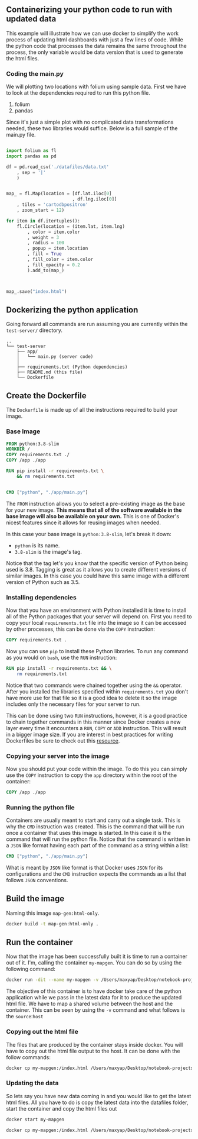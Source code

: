## Containerizing your python code to run with updated data

This example will illustrate how we can use docker to simplify the work process of updating html dashboards with just a few lines of code. While the python code that processes the data remains the same throughout the process, the only variable would be data version that is used to generate the html files. 


### Coding the main.py 


We will plotting two locations with folium using sample data. First we have to look at the dependencies required to run this python file.

1. folium
2. pandas

Since it's just a simple plot with no complicated data transformations needed, these two libraries would suffice. Below is a full sample of the main.py file. 

```python

import folium as fl
import pandas as pd

df = pd.read_csv('./datafiles/data.txt'
	, sep = '|'
	)


map_ = fl.Map(location = [df.lat.iloc[0]
						 , df.lng.iloc[0]]
	, tiles = 'cartodbpositron'
	, zoom_start = 12)

for item in df.itertuples():
	fl.Circle(location = (item.lat, item.lng)
		, color = item.color
		, weight = 3
		, radius = 100
		, popup = item.location
		, fill = True
		, fill_color = item.color
		, fill_opacity = 0.2
		).add_to(map_)



map_.save("index.html")
```


## Dockerizing the python application

Going forward all commands are run assuming you are currently within the `test-server/` directory.

```
..
└── test-server
    ├── app/
    │   └── main.py (server code)
    │   
    ├── requirements.txt (Python dependencies)
    ├── README.md (this file)
    └── Dockerfile
```


## Create the Dockerfile

The `Dockerfile` is made up of all the instructions required to build your image.


### Base Image
```Dockerfile
FROM python:3.8-slim
WORKDIR /
COPY requirements.txt ./
COPY /app ./app

RUN pip install -r requirements.txt \
	&& rm requirements.txt 


CMD ["python", "./app/main.py"]
```


The `FROM` instruction allows you to select a pre-existing image as the base for your new image. **This means that all of the software available in the base image will also be available on your own.** This is one of Docker's nicest features since it allows for reusing images when needed. 

In this case your base image is `python:3.8-slim`, let's break it down:

- `python` is its name.
- `3.8-slim` is the image's tag.

Notice that the tag let's you know that the specific version of Python being used is 3.8. Tagging is great as it allows you to create different versions of similar images. In this case you could have this same image with a different version of Python such as 3.5.


### Installing dependencies
Now that you have an environment with Python installed it is time to install all of the Python packages that your server will depend on. First you need to copy your local `requirements.txt` file into the image so it can be accessed by other processes, this can be done via the `COPY` instruction:

```Dockerfile
COPY requirements.txt .
```

Now you can use `pip` to install these Python libraries. To run any command as you would on `bash`, use the `RUN` instruction:
```Dockerfile
RUN pip install -r requirements.txt && \
	rm requirements.txt
```
Notice that two commands were chained together using the `&&` operator. After you installed the libraries specified within `requirements.txt` you don't have more use for that file so it is a good idea to delete it so the image includes only the necessary files for your server to run.

This can be done using two `RUN` instructions, however, it is a good practice to chain together commands in this manner since Docker creates a new layer every time it encounters a `RUN`, `COPY` or `ADD` instruction. This will result in a bigger image size. If you are interest in best practices for writing Dockerfiles be sure to check out this [resource](https://docs.docker.com/develop/develop-images/dockerfile_best-practices/).



### Copying your server into the image

Now you should put your code within the image. To do this you can simply use the `COPY` instruction to copy the `app` directory within the root of the container:

```Dockerfile
COPY /app ./app
```

### Running the python file

Containers are usually meant to start and carry out a single task. This is why the `CMD` instruction was created. This is the command that will be run once a container that uses this image is started. In this case it is the command that will run the python file. Notice that the command is written in a `JSON` like format having each part of the command as a string within a list:

```Dockerfile
CMD ["python", "./app/main.py"]
```

What is meant by `JSON` like format is that Docker uses `JSON` for its configurations and the `CMD` instruction expects the commands as a list that follows `JSON` conventions.


## Build the image
Naming this image `map-gen:html-only`. 

```bash
docker build -t map-gen:html-only .
```

## Run the container

Now that the image has been successfully built it is time to run a container out of it. I'm, calling the container `my-mapgen`. You can do so by using the following command:

```bash
docker run -dit --name my-mapgen -v /Users/maxyap/Desktop/notebook-projects/machine-learning-engineering-for-production-public/course4/week2-ungraded-labs/datafiles/:/datafiles/ map-gen:html-only
```

The objective of this container is to have docker take care of the python application while we pass in the latest data for it to produce the updated html file. We have to map a shared volume between the host and the container. This can be seen by using the `-v` command and what follows is the `source`:`host`


### Copying out the html file 
The files that are produced by the container stays inside docker. You will have to copy out the html file output to the host. It can be done with the follow commands:

```bash
docker cp my-mapgen:/index.html /Users/maxyap/Desktop/notebook-projects/machine-learning-engineering-for-production-public/course4/week2-ungraded-labs/output/
```

### Updating the data
So lets say you have new data coming in and you would like to get the latest html files. All you have to do is copy the latest data into the datafiles folder, start the container and copy the html files out

```bash
docker start my-mapgen

docker cp my-mapgen:/index.html /Users/maxyap/Desktop/notebook-projects/machine-learning-engineering-for-production-public/course4/week2-ungraded-labs/output/
```


